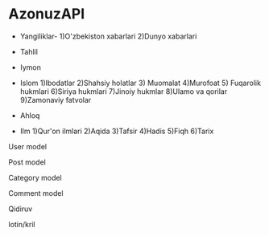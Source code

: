 # AzonuzAPI

* Yangiliklar- 
1)O'zbekiston xabarlari 2)Dunyo xabarlari

* Tahlil

* Iymon

* Islom
1)Ibodatlar 2)Shahsiy holatlar 3) Muomalat 4)Murofoat 5) Fuqarolik hukmlari 6)Siriya hukmlari 7)Jinoiy hukmlar 8)Ulamo va qorilar 9)Zamonaviy fatvolar

* Ahloq

* Ilm
1)Qur'on ilmlari 2)Aqida 3)Tafsir 4)Hadis 5)Fiqh 6)Tarix

User model

Post model

Category model

Comment model

Qidiruv

lotin/kril
